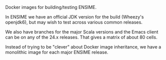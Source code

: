 Docker images for building/testing ENSIME.

In ENSIME we have an official JDK version for the build (Wheezy's
openjdk6), but may wish to test across various common releases.

We also have branches for the major Scala versions and the Emacs
client can be on any of the 24.x releases. That gives a matrix of
about 80 cells.

Instead of trying to be "clever" about Docker image inheritance, we
have a monolithic image for each major ENSIME release.
